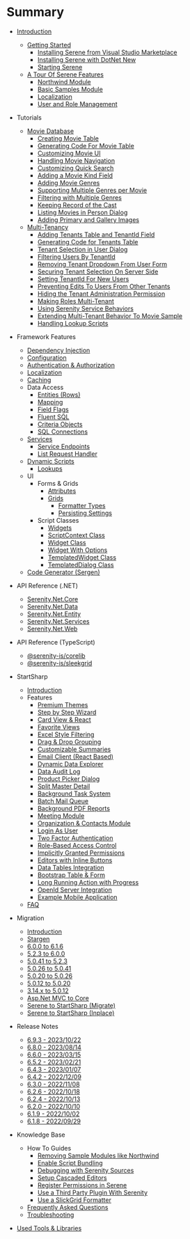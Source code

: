 # Summary

* [Introduction](README.md)
  * [Getting Started](getting_started/README.md)
    * [Installing Serene from Visual Studio Marketplace](getting_started/installing_serene_from_visual_studio_gallery.md)
    * [Installing Serene with DotNet New](getting_started/installing_serene_with_dotnet_new.md)
    * [Starting Serene](getting_started/starting_serene.md)
  * [A Tour Of Serene Features](serene_tour/README.md)
    * [Northwind Module](serene_tour/northwind.md)
    * [Basic Samples Module](serene_tour/basic-samples.md)
    * [Localization](serene_tour/localization.md)
    * [User and Role Management](serene_tour/user-management.md)
* Tutorials
  * [Movie Database](tutorials/movies/00-introduction.md)
    * [Creating Movie Table](tutorials/movies/01-creating-movie-table.md)
    * [Generating Code For Movie Table](tutorials/movies/02-generating-code-for-movie-table.md)
    * [Customizing Movie UI](tutorials/movies/03-customizing-movie-ui.md)
    * [Handling Movie Navigation](tutorials/movies/04-handling-movie-navigation.md)
    * [Customizing Quick Search](tutorials/movies/05-customizing-quick-search.md)
    * [Adding a Movie Kind Field](tutorials/movies/06-adding-movie-kind-field.md)
    * [Adding Movie Genres](tutorials/movies/07-adding-movie-genres.md)
    * [Supporting Multiple Genres per Movie](tutorials/movies/08-multiple-genres-per-movie.md)
    * [Filtering with Multiple Genres](tutorials/movies/09-filtering-with-multiple-genres.md)
    * [Keeping Record of the Cast](tutorials/movies/10-keeping-record-of-the-cast.md)
    * [Listing Movies in Person Dialog](tutorials/movies/11-listing-movies-in-person-dialog.md)
    * [Adding Primary and Gallery Images](tutorials/movies/12-adding-primary-and-gallery-images.md)
  * [Multi-Tenancy](tutorials/multi_tenancy/multi_tenancy.md)
    * [Adding Tenants Table and TenantId Field](tutorials/multi_tenancy/adding_tenants_table_and_tenantid_field.md)
    * [Generating Code for Tenants Table](tutorials/multi_tenancy/generating_code_for_tenants_table.md)
    * [Tenant Selection in User Dialog](tutorials/multi_tenancy/tenant_selection_in_user_dialog.md)
    * [Filtering Users By TenantId](tutorials/multi_tenancy/filtering_users_by_tenantid.md)
    * [Removing Tenant Dropdown From User Form](tutorials/multi_tenancy/removing_tenant_dropdown_from_user_form.md)
    * [Securing Tenant Selection On Server Side](tutorials/multi_tenancy/securing_tenant_selection_at_server_side.md)
    * [Setting TenantId For New Users](tutorials/multi_tenancy/setting_tenantid_for_new_users.md)
    * [Preventing Edits To Users From Other Tenants](tutorials/multi_tenancy/preventing_edits_to_users_from_other_tenants.md)
    * [Hiding the Tenant Administration Permission](tutorials/multi_tenancy/hiding_the_tenant_administration_permission.md)
    * [Making Roles Multi-Tenant](tutorials/multi_tenancy/making_roles_multi-tenant.md)
    * [Using Serenity Service Behaviors](tutorials/multi_tenancy/using_serenity_service_behaviors.md)
    * [Extending Multi-Tenant Behavior To Movie Sample](tutorials/multi_tenancy/extending_multi-tenant_behavior_to_movie_database_sample.md)
    * [Handling Lookup Scripts](tutorials/multi_tenancy/handling_lookup_scripts.md)
* Framework Features
  * [Dependency Injection](framework/dependency-injection.md)
  * [Configuration](framework/configuration.md)
  * [Authentication & Authorization](framework/authorization.md)
  * [Localization](framework/localization.md)
  * [Caching](framework/caching.md)
  * Data Access
    * [Entities \(Rows\)](framework/data-access/entities.md)
    * [Mapping](framework/data-access/mapping.md)
    * [Field Flags](framework/data-access/field-flags.md)
    * [Fluent SQL](framework/data-access/fluent-sql.md)
    * [Criteria Objects](framework/data-access/criteria.md)
    * [SQL Connections](framework/data-access/sql-connections.md)
  * [Services](services/README.md)
    * [Service Endpoints](services/service_endpoints.md)
    * [List Request Handler](services/list_request_handler.md)
  * [Dynamic Scripts](framework/dynamic-scripts/readme.md)
    * [Lookups](framework/dynamic-scripts/lookups.md)
  * UI
    * Forms & Grids
      * [Attributes](attributes/attributes.md)
      * [Grids](grids/readme.md)
        * [Formatter Types](grids/formatter_types.md)
        * [Persisting Settings](grids/persisting_settings.md)
    * Script Classes
      * [Widgets](widgets/README.md)
      * [ScriptContext Class](widgets/scriptcontext_class.md)
      * [Widget Class](widgets/widget_class.md)
      * [Widget With Options](widgets/widget_with_options.md)
      * [TemplatedWidget Class](widgets/templated_widget_class.md)
      * [TemplatedDialog Class](widgets/templated_dialog_class.md)
  * [Code Generator \(Sergen\)](sergen/code_generator_sergen.md)
* API Reference (.NET)
  * [Serenity.Net.Core](api/dotnet/Serenity.Net.Core/README.md)
  * [Serenity.Net.Data](api/dotnet/Serenity.Net.Data/README.md)
  * [Serenity.Net.Entity](api/dotnet/Serenity.Net.Entity/README.md)
  * [Serenity.Net.Services](api/dotnet/Serenity.Net.Services/README.md)
  * [Serenity.Net.Web](api/dotnet/Serenity.Net.Web/README.md)
* API Reference (TypeScript)
  * [@serenity-is/corelib](api/js/corelib/README.md)
  * [@serenity-is/sleekgrid](api/js/sleekgrid/README.md)
* StartSharp
  * [Introduction](startsharp/README.md)
  * Features
    * [Premium Themes](startsharp/features/premium-themes.md)
    * [Step by Step Wizard](startsharp/features/step-by-step-wizard.md)
    * [Card View & React](startsharp/features/card-view-react.md)
    * [Favorite Views](startsharp/features/favorite-views.md)
    * [Excel Style Filtering](startsharp/features/excel-style-filtering.md)
    * [Drag & Drop Grouping](startsharp/features/drag-drop-grouping.md)
    * [Customizable Summaries](startsharp/features/customizable-summaries.md)
    * [Email Client (React Based)](startsharp/features/email-client.md)
    * [Dynamic Data Explorer](startsharp/features/data-explorer.md)
    * [Data Audit Log](startsharp/features/data-audit-log.md)
    * [Product Picker Dialog](startsharp/features/product-picker-dialog.md)
    * [Split Master Detail](startsharp/features/split-master-detail.md)
    * [Background Task System](startsharp/features/background-task-system.md)
    * [Batch Mail Queue](startsharp/features/batch-mail-queue.md)
    * [Background PDF Reports](startsharp/features/background-pdf-reports.md)
    * [Meeting Module](startsharp/features/meeting-module.md)
    * [Organization & Contacts Module](startsharp/features/organization-contacts-module.md)
    * [Login As User](startsharp/features/login-as-user.md)
    * [Two Factor Authentication](startsharp/features/two-factor-auth.md)
    * [Role-Based Access Control](startsharp/features/role-based-access-control.md)
    * [Implicitly Granted Permissions](startsharp/features/implicitly-granted-permissions.md)
    * [Editors with Inline Buttons](startsharp/features/editors-with-inline-buttons.md)
    * [Data Tables Integration](startsharp/features/data-tables-integration.md)
    * [Bootstrap Table & Form](startsharp/features/bootstrap-table-form.md)
    * [Long Running Action with Progress](startsharp/features/long-running-action-progress.md)
    * [OpenId Server Integration](startsharp/features/openid-integration.md)
    * [Example Mobile Application](startsharp/features/mobile-application.md)
  * [FAQ](startsharp/faq.md)
* Migration
  * [Introduction](migration/README.md)
  * [Stargen](migration/stargen.md)
  * [6.0.0 to 6.1.6](migration/v6-0-0-to-v6-1-6.md)
  * [5.2.3 to 6.0.0](migration/v5-2-3-to-v6-0-0.md)
  * [5.0.41 to 5.2.3](migration/v5-0-41-to-v5-2-3.md)
  * [5.0.26 to 5.0.41](migration/v5-0-26-to-v5-0-41.md)
  * [5.0.20 to 5.0.26](migration/v5-0-20-to-v5-0-26.md)
  * [5.0.12 to 5.0.20](migration/v5-0-12-to-v5-0-20.md)
  * [3.14.x to 5.0.12](migration/v3-to-v5.md)
  * [Asp.Net MVC to Core](migration/mvc-to-core.md)
  * [Serene to StartSharp (Migrate)](startsharp/serene-upgrade-migrate.md)
  * [Serene to StartSharp (Inplace)](startsharp/serene-upgrade-inplace.md)

* Release Notes
  * [6.9.3 - 2023/10/22](release-notes/6.9.3.md)
  * [6.8.0 - 2023/08/14](release-notes/6.8.0.md)
  * [6.6.0 - 2023/03/15](release-notes/6.6.0.md)
  * [6.5.2 - 2023/02/21](release-notes/6.5.2.md)
  * [6.4.3 - 2023/01/07](release-notes/6.4.3.md)
  * [6.4.2 - 2022/12/09](release-notes/6.4.2.md)
  * [6.3.0 - 2022/11/08](release-notes/6.3.0.md)
  * [6.2.6 - 2022/10/18](release-notes/6.2.6.md)
  * [6.2.4 - 2022/10/13](release-notes/6.2.4.md)
  * [6.2.0 - 2022/10/10](release-notes/6.2.0.md)
  * [6.1.9 - 2022/10/02](release-notes/6.1.9.md)
  * [6.1.8 - 2022/09/29](release-notes/6.1.8.md)

* Knowledge Base
  * How To Guides
    * [Removing Sample Modules like Northwind](howto/how_to_remove_sample_modules.md)
    * [Enable Script Bundling](howto/how_to_enable_script_bundling.md)
    * [Debugging with Serenity Sources](howto/how_to_debugging_with_serenity_sources.md)
    * [Setup Cascaded Editors](howto/how_to_setup_cascaded_editors.md)
    * [Register Permissions in Serene](howto/how_to_register_permissions_in_serene.md)
    * [Use a Third Party Plugin With Serenity](howto/how_to_use_a_third_party_plugin_with_serenity.md)
    * [Use a SlickGrid Formatter](howto/how_to_use_a_slickgrid_formatter.md)
  * [Frequently Asked Questions](faq/frequently_asked_questions.md)
  * [Troubleshooting](faq/troubleshooting.md)
* [Used Tools & Libraries](getting_started/used_tools_and_libraries.md)